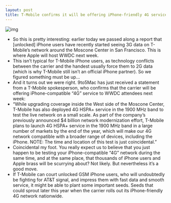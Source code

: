 ```yaml
---
layout: post
title: T-Mobile confirms it will be offering iPhone-friendly 4G service at WWDC
---
```

![img](http://media.idownloadblog.com/wp-content/uploads/2012/02/T-Mobile-sign-web.jpg)
* So this is pretty interesting: earlier today we passed along a report that [unlocked] iPhone users have recently started seeing 3G data on T-Mobile’s network around the Moscone Center in San Francisco. This is where Apple will host WWDC next week.
* This isn’t typical for T-Mobile iPhone users, as technology conflicts between the carrier and the handest usually force them to 2G data (which is why T-Mobile still isn’t an official iPhone partner). So we figured something must be up…
* And it turns out we were right. 9to5Mac has just received a statement from a T-Mobile spokesperson, who confirms that the carrier will be offering iPhone-compatible “4G” service to WWDC attendees next week:
* “While upgrading coverage inside the West side of the Moscone Center, T-Mobile has also deployed 4G HSPA+ service in the 1900 MHz band to test the live network on a small scale. As part of the company’s previously announced $4 billion network modernization effort, T-Mobile plans to launch 4G HSPA+ service in the 1900 MHz band in a large number of markets by the end of the year, which will make our 4G network compatible with a broader range of devices, including the iPhone. NOTE: The time and location of this test is just coincidental.”
* Coincidental my foot. You really expect us to believe that you just happen to be testing your iPhone-compatible “4G” network during the same time, and at the same place, that thousands of iPhone users and Apple brass will be scurrying about? Not likely. But nevertheless it’s a good move.
* If T-Mobile can court unlocked GSM iPhone users, who will undoubtedly be fighting for AT&T signal, and impress them with fast data and smooth service, it might be able to plant some important seeds. Seeds that could sprout later this year when the carrier rolls out its iPhone-friendly 4G network nationwide.

